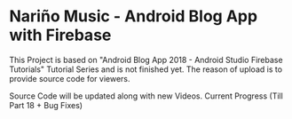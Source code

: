 # Nariño Music - Android Blog App with Firebase

This Project is based on "Android Blog App 2018 - Android Studio Firebase Tutorials" Tutorial Series and is not finished yet. The reason of upload is to provide source code for viewers.

Source Code will be updated along with new Videos. Current Progress (Till Part 18 + Bug Fixes)
